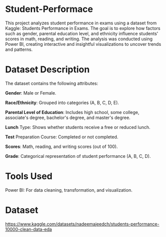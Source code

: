 # Student-Performace

This project analyzes student performance in exams using a dataset from Kaggle: Students Performance in Exams. The goal is to explore how factors such as gender, parental education level, and ethnicity influence students' scores in math, reading, and writing. The analysis was conducted using Power BI, creating interactive and insightful visualizations to uncover trends and patterns.

# Dataset Description
The dataset contains the following attributes:

**Gender**: Male or Female.

**Race/Ethnicity**: Grouped into categories (A, B, C, D, E).

**Parental Level of Education**: Includes high school, some college, associate's degree, bachelor's degree, and master's degree.

**Lunch** Type: Shows whether students receive a free or reduced lunch.

**Test** Preparation Course: Completed or not completed.

**Scores**: Math, reading, and writing scores (out of 100).

**Grade**: Categorical representation of student performance (A, B, C, D).

# Tools Used
Power BI: For data cleaning, transformation, and visualization.

# Dataset
https://www.kaggle.com/datasets/nadeemajeedch/students-performance-10000-clean-data-eda

